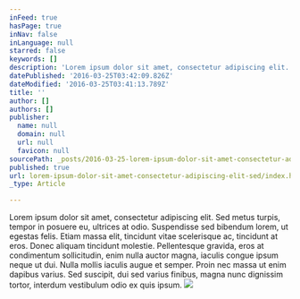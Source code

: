 ```yaml
---
inFeed: true
hasPage: true
inNav: false
inLanguage: null
starred: false
keywords: []
description: 'Lorem ipsum dolor sit amet, consectetur adipiscing elit. Sed metus turpis, tempor in posuere eu, ultrices at odio. Suspendisse sed bibendum lorem, ut egestas felis. Etiam massa elit, tincidunt vitae scelerisque ac, tincidunt at eros. Donec aliquam tincidunt molestie. Pellentesque gravida, eros at condimentum sollicitudin, enim nulla auctor magna, iaculis congue ipsum neque ut dui. Nulla mollis iaculis augue et semper. Proin nec massa ut enim dapibus varius. Sed suscipit, dui sed varius finibus, magna nunc dignissim tortor, interdum vestibulum odio ex quis ipsum.'
datePublished: '2016-03-25T03:42:09.826Z'
dateModified: '2016-03-25T03:41:13.789Z'
title: ''
author: []
authors: []
publisher:
  name: null
  domain: null
  url: null
  favicon: null
sourcePath: _posts/2016-03-25-lorem-ipsum-dolor-sit-amet-consectetur-adipiscing-elit-sed.md
published: true
url: lorem-ipsum-dolor-sit-amet-consectetur-adipiscing-elit-sed/index.html
_type: Article

---
```

Lorem ipsum dolor sit amet, consectetur adipiscing elit. Sed metus turpis, tempor in posuere eu, ultrices at odio. Suspendisse sed bibendum lorem, ut egestas felis. Etiam massa elit, tincidunt vitae scelerisque ac, tincidunt at eros. Donec aliquam tincidunt molestie. Pellentesque gravida, eros at condimentum sollicitudin, enim nulla auctor magna, iaculis congue ipsum neque ut dui. Nulla mollis iaculis augue et semper. Proin nec massa ut enim dapibus varius. Sed suscipit, dui sed varius finibus, magna nunc dignissim tortor, interdum vestibulum odio ex quis ipsum.
![](https://the-grid-user-content.s3-us-west-2.amazonaws.com/09a9d82a-bb57-4a47-9181-4f977505b90b.jpg)